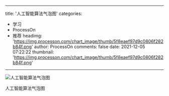 
---
title: '人工智能算法气泡图'
categories: 
 - 学习
 - ProcessOn
 - 推荐
headimg: 'https://img.processon.com/chart_image/thumb/5f8eaef97d9c0806f282b84f.png'
author: ProcessOn
comments: false
date: 2021-12-05 07:22:22
thumbnail: 'https://img.processon.com/chart_image/thumb/5f8eaef97d9c0806f282b84f.png'
---

<div>   
<img class="thumb" alt="人工智能算法气泡图" src="https://img.processon.com/chart_image/thumb/5f8eaef97d9c0806f282b84f.png" referrerpolicy="no-referrer">
<p>人工智能算法气泡图</p>  
</div>
            